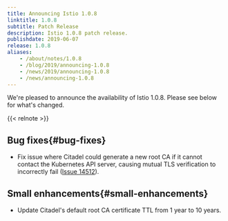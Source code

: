 ```yaml
---
title: Announcing Istio 1.0.8
linktitle: 1.0.8
subtitle: Patch Release
description: Istio 1.0.8 patch release.
publishdate: 2019-06-07
release: 1.0.8
aliases:
    - /about/notes/1.0.8
    - /blog/2019/announcing-1.0.8
    - /news/2019/announcing-1.0.8
    - /news/announcing-1.0.8
---
```


We're pleased to announce the availability of Istio 1.0.8. Please see below for what's changed.

{{< relnote >}}

## Bug fixes{#bug-fixes}

- Fix issue where Citadel could generate a new root CA if it cannot contact the Kubernetes API server, causing mutual TLS verification to incorrectly fail ([Issue 14512](https://github.com/istio/istio/issues/14512)).

## Small enhancements{#small-enhancements}

- Update Citadel's default root CA certificate TTL from 1 year to 10 years.
